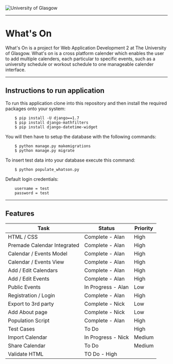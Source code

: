 ![University of Glasgow](http://www.agripa.com/media/27266/glasgow_545x409.jpg)


----------


# What's On
What's On is a project for Web Application Development 2 at The University of Glasgow. What's on is a cross platform calender which enables the user to add multiple calenders, each particular to specific events, such as a university schedule or workout schedule to one manageable calender interface.


----------


## Instructions to run application
To run this application clone into this repository and then install the required packages onto your system:

        $ pip install -U django==1.7
        $ pip install django-mathfilters
        $ pip install django-datetime-widget

You will then have to setup the database with the following commands:

        $ python manage.py makemigrations
        $ python manage.py migrate

To insert test data into your database execute this command:

        $ python populate_whatson.py

Default login credentials:

        username = test
        password = test


----------


## Features

Task  | Status | Priority
------------- | ------------- | -------------
HTML / CSS | Complete - Alan | High
Premade Calendar Integrated  | Complete - Alan | High
Calendar / Events Model  | Complete - Alan | High
Calendar / Events View | Complete - Alan | High
Add / Edit Calendars | Complete - Alan | High
Add / Edit Events | Complete - Alan | High
Public Events | In Progress - Alan | Low
Registration / Login | Complete - Alan | High
Export to 3rd party | Complete - Nick | Low
Add About page | Complete - Nick | Low
Population Script | Complete - Alan | High
Test Cases | To Do | High
Import Calendar | In Progress - Nick | Medium
Share Calendar | To Do | Medium
Validate HTML | TO Do - High